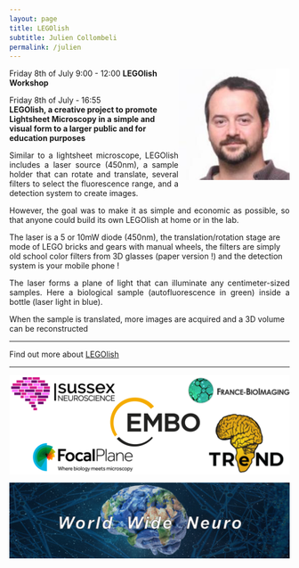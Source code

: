 ```yaml
---
layout: page
title: LEGOlish
subtitle: Julien Collombeli
permalink: /julien
---
```


<img align="right" width="200" src="./assets/Thumbnails/Julien.jpg"/>
Friday 8th of July 9:00 - 12:00  
<strong>LEGOlish Workshop </strong>  

Friday 8th of July - 16:55  
<strong> LEGOlish, a creative project to promote Lightsheet Microscopy in a simple and visual form to a larger public and for education purposes </strong>


<p style='text-align: justify;'>
Similar to a lightsheet microscope, LEGOlish includes a laser source (450nm), a sample holder that can rotate and translate, several filters to select the fluorescence range, and a detection system to create images.
</p>

<p style='text-align: justify;'>
However, the goal was to make it as simple and economic as possible, so that anyone could build its own LEGOlish at home or in the lab.

The laser is a 5 or 10mW diode (450nm), the translation/rotation stage are mode of LEGO bricks and gears with manual wheels, the filters are simply old school color filters from 3D glasses (paper version !) and the detection system is your mobile phone !
</p>

<p style='text-align: justify;'>
The laser forms a plane of light that can illuminate any centimeter-sized samples. Here a biological sample (autofluorescence in green) inside a bottle (laser light in blue).

When the sample is translated, more images are acquired and a 3D volume can be reconstructed
</p>

---

Find out more about <a href="http://legolish.org/"> LEGOlish </a>

---

<img align="center" src="./assets/Logos/sponsors.png"/>


<img align="center"><img src="./assets/Logos/WWN.png"/>

